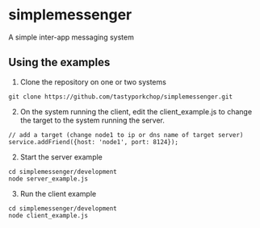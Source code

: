 simplemessenger
===============

A simple inter-app messaging system

Using the examples
------------------

1. Clone the repository on one or two systems

```
git clone https://github.com/tastyporkchop/simplemessenger.git
```

2. On the system running the client, edit the client_example.js to change the target
   to the system running the server.

```
// add a target (change node1 to ip or dns name of target server)
service.addFriend({host: 'node1', port: 8124});
```

2. Start the server example

```
cd simplemessenger/development
node server_example.js
```

3. Run the client example

```
cd simplemessenger/development
node client_example.js
```
